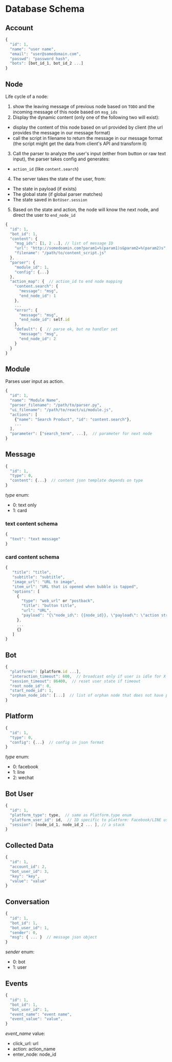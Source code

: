 # Database Schema

## Account
```javascript
{
  "id": 1,
  "name": "user name",
  "email": "user@somedomain.com",
  "passwd": "password hash",
  "bots": [bot_id_1, bot_id_2 ...]
}
```

## Node
Life cycle of a node:
1. show the leaving message of previous node based on `TODO` and the incoming message of this node based on `msg_ids`
2. Display the dynamic content (only one of the following two will exist):
  - display the content of this node based on url provided by client (the url provides the message in our message format)
  - call the script in filename to return the message in our message format (the script might get the data from client's API and transform it)
3. Call the parser to analyze the user's input (either from button or raw text input), the parser takes config and generates:
  - `action_id` (like `content.search`)
4. The server takes the state of the user, from:
  - The state in payload (if exists)
  - The global state (if global parser matches)
  - The state saved in `BotUser.session`
5. Based on the state and action, the node will know the next node, and direct the user to `end_node_id`


```javascript
{
  "id": 1,
  "bot_id": 1,
  "content": {
    "msg_ids": [1, 2 ..], // list of message ID
    "url": "http://somedoamin.com?param1=%(param1)s&param2=%(param2)s",
    "filename": "/path/to/content_script.js"
  },
  "parser": {
    "module_id": 1,
    "config": {...}
  },
  "action_map": {  // action_id to end node mapping
    "content.search": {
      "message": "msg",
      "end_node_id": 1
    },
    ...
    "error": {
      "message": "msg",
      "end_node_id": self.id
    },
    "default": {  // parse ok, but no handler set
      "message": "msg",
      "end_node_id": 2
    }
  }
}
```

## Module
Parses user input as action.

```javascript
{
  "id": 1,
  "name": "Module Name",
  "parser_filename": "/path/to/parser.py",
  "ui_filename": "/path/to/react/ui/module.js",
  "actions": [
    {"name": "Search Product", "id": "content.search"},
    ...
  ],
  "parameter": ["search_term", ...],  // parameter for next node
}
```

## Message

```javascript
{
  "id": 1,
  "type": 0,
  "content": {...}  // content json template depends on type
}
```

*type* enum:

- 0: text only
- 1: card

### text content schema
```javascript
{
  "text": "text message"
}
```

### card content schema
```javascript
{
   "title": "title",
   "subtitle": "subtitle",
   "image_url": "URL to image",
   "item_url": "URL that is opened when bubble is tapped",
   "options": [
     {
       "type": "web_url" or "postback",
       "title": "button title",
       "url": "URL",
       "payload": "{\"node_id\": {{node_id}}, \"payload\": \"action string\"}
     },
     ...
     {}
   ]
}
```

## Bot
```javascript
{
  "platforms": [platform.id ...],
  "interaction_timeout": 600,  // broadcast only if user is idle for X secs
  "session_timeout": 86400,  // reset user state if timeout
  "root_node_id": 0,
  "start_node_id": 1,
  "orphan_node_ids": [...]  // list of orphan node that does not have parent
}
```

## Platform
```javascript
{
  "id": 1,
  "type": 0,
  "config": {...}  // config in json format
}
```
*type* enum:

- 0: facebook
- 1: line
- 2: wechat

## Bot User
```javascript
{
  "id": 1,
  "platform_type": type,  // same as Platform.type enum
  "platform_user_id": id,  // ID specific to platform: Facebook/LINE user ID
  "session": [node_id_1, node_id_2 ... ], // a stack
}
```

## Collected Data
```javascript
{
  "id": 1,
  "account_id": 2,
  "bot_user_id": 3,
  "key": "key",
  "value": "value"
}
```

## Conversation
```javascript
{
  "id": 1,
  "bot_id": 1,
  "bot_user_id": 1,
  "sender": 0,
  "msg": { ... }  // message json object
}
```
*sender* enum:

- 0: bot
- 1: user

## Events
```javascript
{
  "id": 1,
  "bot_id": 1,
  "bot_user_id": 1,
  "event_name": "event name",
  "event_value": "value",
}
```

*event_name* value:

- click_url: url
- action: action_name
- enter_node: node_id
